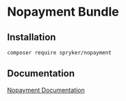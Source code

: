 # Nopayment Bundle

## Installation

```
composer require spryker/nopayment
```

## Documentation

[Nopayment Documentation](https://spryker.github.io/nopayment/index.html)
